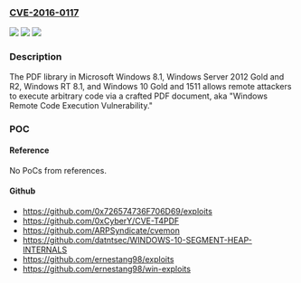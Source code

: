 ### [CVE-2016-0117](https://cve.mitre.org/cgi-bin/cvename.cgi?name=CVE-2016-0117)
![](https://img.shields.io/static/v1?label=Product&message=n%2Fa&color=blue)
![](https://img.shields.io/static/v1?label=Version&message=n%2Fa&color=blue)
![](https://img.shields.io/static/v1?label=Vulnerability&message=n%2Fa&color=brighgreen)

### Description

The PDF library in Microsoft Windows 8.1, Windows Server 2012 Gold and R2, Windows RT 8.1, and Windows 10 Gold and 1511 allows remote attackers to execute arbitrary code via a crafted PDF document, aka "Windows Remote Code Execution Vulnerability."

### POC

#### Reference
No PoCs from references.

#### Github
- https://github.com/0x726574736F706D69/exploits
- https://github.com/0xCyberY/CVE-T4PDF
- https://github.com/ARPSyndicate/cvemon
- https://github.com/datntsec/WINDOWS-10-SEGMENT-HEAP-INTERNALS
- https://github.com/ernestang98/exploits
- https://github.com/ernestang98/win-exploits

